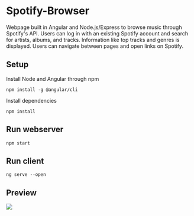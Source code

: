 # Spotify-Browser
 
Webpage built in Angular and Node.js/Express to browse music through Spotify's API. Users can log in with an existing Spotify account and search for artists, albums, and tracks. Information like top tracks and genres is displayed. Users can navigate between pages and open links on Spotify.

## Setup

Install Node and Angular through npm

`npm install -g @angular/cli`

Install dependencies

`npm install`

## Run webserver

`npm start`

## Run client

`ng serve --open`

## Preview

![](https://github.com/thuchainz/Spotify-Browser/blob/main/preview.gif)
